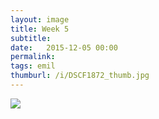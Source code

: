 ```yaml
---
layout: image
title: Week 5
subtitle: 
date:   2015-12-05 00:00
permalink: 
tags: emil
thumburl: /i/DSCF1872_thumb.jpg
---
```

![]({{site.url}}/i/DSCF1872_thumb.jpg)
